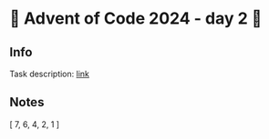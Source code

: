 # 🎄 Advent of Code 2024 - day 2 🎄

## Info

Task description: [link](https://adventofcode.com/2024/day/2)

## Notes

[ 7, 6, 4, 2, 1 ]

